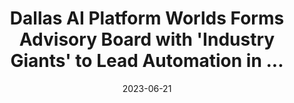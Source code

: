 ---
category:
- .nan
date: 2023-06-21
keyword_suggestion: ubuntu install docker
post_inspiration: https://dallasinnovates.com/dallas-based-ai-platform-worlds-forms-strategic-advisory-board-with-industry-giants-to-lead-automation-in-industrial-metaverse/
silot_terms: digital automation
title: Dallas AI Platform Worlds Forms Advisory Board with 'Industry Giants' to Lead
  <b>Automation</b> in ...
---